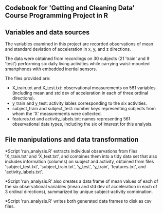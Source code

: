 ## Codebook for 'Getting and Cleaning Data' Course Programming Project in R 

## Variables and data sources

The variables examined in this project are recorded observations of mean and standard deviation of acceleration in x, y, and z directions.

The data were obtained from recordings on 30 subjects (21 'train' and 9 'test') performing six daily living activities while carrying 
waist-mounted smartphones with embedded inertial sensors. 

The files provided are:
* X_train.txt and X_test.txt: observational measurements on 561 variables (including mean and std dev of acceleration in each of three ordinal directions).
* y_train and y_test: activity lables corresponding to the six activities.
* subject_train and subject_test: number keys representing subjects from whom the 'X' measurements were collected.
* features.txt and activity_labels.txt: names representing 561 observational data types, including the six of interest for this analysis.

## File manipulations and data transformation
*Script 'run_analysis.R' extracts individual observations from files 'X_train.txt' and 'X_test.txt', and combines them into a tidy data set 
that also includes information (columns) on subject and activity, obtained from files 'subject_test.txt', 'subject_train.txt', 'y_test', 'y_train', 
'features.txt', and 'activity_labels.txt'. 

*Script 'run_analysis.R' also creates a data frame of mean values of each of the 
six observational variables (mean and std dev of acceleration in each of 3 ordinal directions), summarized by unique subject-activity combination.

*Script 'run_analysis.R' writes both generated data frames to disk as csv files.

